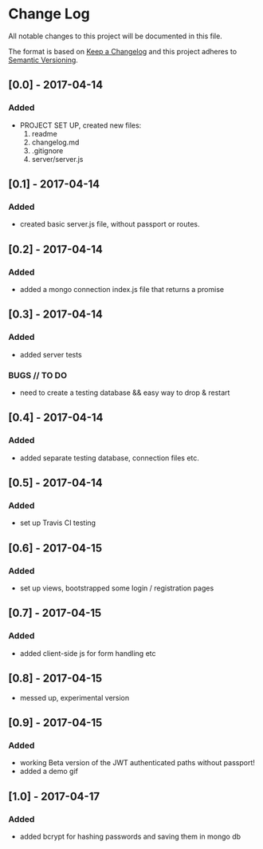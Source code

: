 # Change Log
All notable changes to this project will be documented in this file.

The format is based on [Keep a Changelog](http://keepachangelog.com/)
and this project adheres to [Semantic Versioning](http://semver.org/).


## [0.0] - 2017-04-14
### Added
- PROJECT SET UP, created new files:
  1. readme
  2. changelog.md
  3. .gitignore
  4. server/server.js

## [0.1] - 2017-04-14
### Added
- created basic server.js file, without passport or routes.

## [0.2] - 2017-04-14
### Added
- added a mongo connection index.js file that returns a promise

## [0.3] - 2017-04-14
### Added
- added server tests
### BUGS // TO DO
- need to create a testing database && easy way to drop & restart

## [0.4] - 2017-04-14
### Added
- added separate testing database, connection files etc.

## [0.5] - 2017-04-14
### Added
- set up Travis CI testing

## [0.6] - 2017-04-15
### Added
- set up views, bootstrapped some login / registration pages

## [0.7] - 2017-04-15
### Added
- added client-side js for form handling etc

## [0.8] - 2017-04-15
- messed up, experimental version

## [0.9] - 2017-04-15
### Added
- working Beta version of the JWT authenticated paths without passport!
- added a demo gif

## [1.0] - 2017-04-17
### Added
- added bcrypt for hashing passwords and saving them in mongo db
